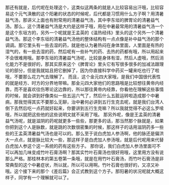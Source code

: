 那还有就是，后代呢在处理这个，这类似这两条的就是人比较容易出汗哦，比较容易这个元气涣散的这个阳暑的状态的时候呢，后代都是习惯用什么方子啊？用清暑益气汤，那讲义上面也有附常用的清暑益气汤，其中李东垣的脾胃论的清暑益气汤。那么，这个清暑益气汤是大约是这样子哦，用在中暑最常用的清暑益气汤一个是这个东垣方的，另外一个呢就是王孟英的《温热经纬》里头的这个另外一个清暑益气汤。那这个李东垣的清暑益气汤他的整体结构有一点点像是补中益气汤的那个调调。那它里头有一些去湿的药，就是他认为暑热闷在身体里面，人里面是有热的湿气的，有一些去湿的药，然后呢有一些补气的药、去热的药都有哦，所以用起来不会很难用哦。那李东垣的清暑益气汤呢，比较是身体有湿，然后人虚哦，然后消化能力不是很好的，那其实原来这个《脾胃论》里头它有写很多很多的加减法跟理论的部分，但是我就姑且把它删掉了，因为你直接科学中药买一罐来吃也行了啦哦，不要那么花力气去理解了。
而且，这个金元四大家哦，是我们中国很代表性的就是经方、时方的分界地带嘛。那金元四大家他们的思路哦是比较想往黄帝内经靠，而不是喜欢往伤寒论这边靠的，所以那往黄帝内经靠，你看他在理解这些事情的时候，就会讲到好像类似一些五运六气了，然后什么五脏运转啦造成那个中暑病，那我觉得其实不要那么无聊，治中暑何必讲到五行生克去呢，就是我们台湾人倒下去然后吃一点药就好起来，你要讲到五行生克嘛？所以我就觉得不必这么罗嗦哦，所以就把这些他的这些说明文就不采用了哦。
那另外呢，像是王孟英的清暑益气汤呢，就是滋阴的药呢就更多一些些，那更多的话，那当然那个脉就是，如果你把到这个人是脉数，就是跳的次数很密集的时候，那这样子的话用滋阴药多一些些的王孟英清暑益气汤也是可以的。那么至于说白虎加人参汤啊，他的脉还是偏洪大一点点，就是脉比较大一些，那这样子是白虎加人参汤哦，就是后代呢用来代替白虎加人参这个这一系统的药有这些方子。
那你说，我们白虎加人参汤里面可不可以再加几味变成竹叶石膏汤啊？那其实竹叶石膏汤也很好用哦，这里用方没有说那么严格。那桂林本的第五卷第一条哦，就是在用竹叶石膏汤，而竹叶石膏汤是非常典型的这个中暑症状，所以就，所以可以用啊。竹叶石膏也很好的，又凉又补哦。这个接下来的那个《差后篇》会正式教到这个方子。那阳暑的状况呢就大概这样子，同学有一个理解就可以了。
